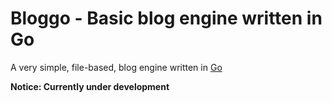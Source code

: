Bloggo - Basic blog engine written in Go
========================================

A very simple, file-based, blog engine written in [Go](http://www.golang.org)

**Notice: Currently under development**